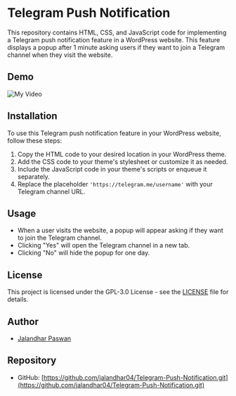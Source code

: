 # Telegram Push Notification

This repository contains HTML, CSS, and JavaScript code for implementing a Telegram push notification feature in a WordPress website. This feature displays a popup after 1 minute asking users if they want to join a Telegram channel when they visit the website.

## Demo

![My Video](https://github.com/jalandhar04/Telegram-Push-Notification/assets/98611278/31cf69f7-c98c-457d-a468-c6204433e881)


## Installation

To use this Telegram push notification feature in your WordPress website, follow these steps:

1. Copy the HTML code to your desired location in your WordPress theme.
2. Add the CSS code to your theme's stylesheet or customize it as needed.
3. Include the JavaScript code in your theme's scripts or enqueue it separately.
4. Replace the placeholder `'https://telegram.me/username'` with your Telegram channel URL.

## Usage

- When a user visits the website, a popup will appear asking if they want to join the Telegram channel.
- Clicking "Yes" will open the Telegram channel in a new tab.
- Clicking "No" will hide the popup for one day.

## License

This project is licensed under the GPL-3.0 License - see the [LICENSE](LICENSE) file for details.

## Author

- [Jalandhar Paswan](https://jalandharpaswan.com/)

## Repository

- GitHub: [https://github.com/jalandhar04/Telegram-Push-Notification.git](https://github.com/jalandhar04/Telegram-Push-Notification.git)
